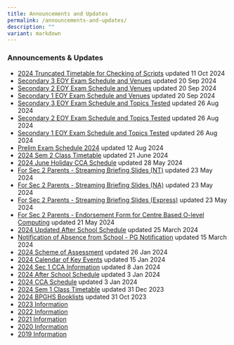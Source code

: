 ```yaml
---
title: Announcements and Updates
permalink: /announcements-and-updates/
description: ""
variant: markdown
---
```

### Announcements & Updates
* [2024 Truncated Timetable for Checking of Scripts](/files/2024/Truncated_Timetable_Class_11_October___Christine_Png.pdf)
updated 11 Oct 2024
* [Secondary 3 EOY Exam Schedule and Venues](/files/2024/Sec_3_EOY_Exam_Schedule_2024_with_venues__For_Students___Sherlyn_Tan.pdf)
updated 20 Sep 2024
*  [Secondary 2 EOY Exam Schedule and Venues](/files/2024/Sec_2_EOY_Exam_Schedule_2024_with_venues__For_Students____Sherlyn_Tan.pdf)
updated 20 Sep 2024
* [Secondary 1 EOY Exam Schedule and Venues](/files/2024/Sec_1_EOY_Exam_Schedule_2024_with_venues__For_Students___Sherlyn_Tan.pdf)
updated 20 Sep 2024
* [Secondary 3 EOY Exam Schedule and Topics Tested](/files/2024/EOY_Sec_3_Exam_Schedule_and_Topics_Tested_2024__updated_26_Aug_2024_.pdf)
updated 26 Aug 2024
* [Secondary 2 EOY Exam Schedule and Topics Tested](/files/2024/EOY_Sec_2_Exam_Schedule_and_Topics_Tested_2024__updated_26_Aug_2024_.pdf)
updated 26 Aug 2024
* [Secondary 1 EOY Exam Schedule and Topics Tested](/files/2024/EOY_Sec_1_Exam_Schedule_and_Topics_Tested_2024__updated_26_Aug_2024_.pdf)
updated 26 Aug 2024
* [Prelim Exam Schedule 2024](/files/Aug_Prelim_Exam_Schedule_2024__updated_20_Jul_2024____Ms_Alina.pdf)
updated 12 Aug 2024
* [2024 Sem 2 Class Timetable](/files/2024/Sem_2_Timetable_Class_FINAL_for_distribution.pdf) updated 21 June 2024
* [2024 June Holiday CCA Schedule](https://docs.google.com/spreadsheets/d/193SSON3TSZiQtVKmuu5YPzb1oq9HF70m/edit#gid=966568570) updated 28 May 2024
* [For Sec 2 Parents - Streaming Briefing Slides (NT)](/files/2024/Streaming_Briefing_2024__NT__V1.pdf) updated 23 May 2024
* [For Sec 2 Parents - Streaming Briefing Slides (NA)](/files/2024/Streaming_Briefing_2024__NA__V1.pdf) updated 23 May 2024
*  [For Sec 2 Parents - Streaming Briefing Slides (Express)](/files/2024/Streaming_Briefing_2024__Express__V1.pdf) updated 23 May 2024
* [For Sec 2 Parents - Endorsement Form for Centre Based O-level Computing](/files/2024/For_Sec_2_Parents___Endorsement_Form_for_Centre_Based_O_Level_Computing.pdf) updated 21 May 2024
* [2024 Updated After School Schedule](/files/2024/BPGHS_After_School_Schedule_2024__Updated_on_4_Mar_.pdf) updated 25 March 2024
* [Notification of Absence from School - PG Notification](/files/2024/Notification_of_Absence_from_School___PG_Notification.pdf) updated 15 March 2024
* [2024 Scheme of Assessment](/2024-scheme-of-assessment/permalink/) updated 26 Jan 2024
* [2024 Calendar of Key Events](/files/2024/BPGHS_Calendar_of_Key_Events_2024.pdf) updated 15 Jan 2024
* [2024 Sec 1 CCA Information](/files/2024/Sec_1_CCA_Information_for_Students_2024__edited_.pdf) updated 8 Jan 2024
* [2024 After School Schedule](/files/2024/BPGHS_After_School_Schedule_2024.pdf) updated 3 Jan 2024
* [2024 CCA Schedule](/files/2024/2024_CCA_Schedule_updated.pdf) updated 3 Jan 2024
* [2024 Sem 1 Class Timetable](/files/2024/2024_SEM_1_CLASS_TIMETABLE_FINAL.pdf) updated 31 Dec 2023
* [2024 BPGHS Booklists](/files/2024%20bpghs%20booklist.pdf) updated 31 Oct 2023
*   [2023 Information](/Resources/2023/)
*   [2022 Information](/Resources/2022/)
*   [2021 Information](/Resources/2021/) 
*   [2020 Information](/Resources/2020/)
*   [2019 Information](/Resources/2019/)